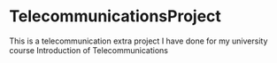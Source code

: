# TelecommunicationsProject
This is a telecommunication extra project I have done for my university course Introduction of Telecommunications
